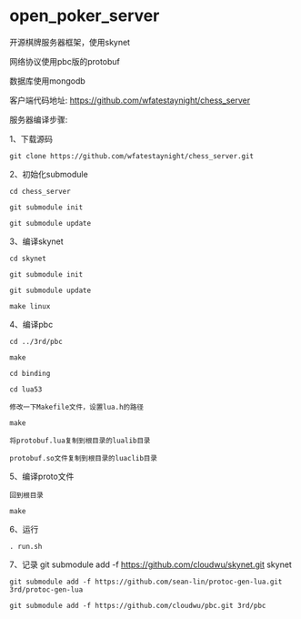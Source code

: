 # open_poker_server



开源棋牌服务器框架，使用skynet

网络协议使用pbc版的protobuf

数据库使用mongodb

客户端代码地址: https://github.com/wfatestaynight/chess_server

服务器编译步骤:

1、下载源码

    git clone https://github.com/wfatestaynight/chess_server.git

2、初始化submodule

    cd chess_server

    git submodule init

    git submodule update

3、编译skynet

    cd skynet

    git submodule init

    git submodule update

    make linux

4、编译pbc

    cd ../3rd/pbc

    make

    cd binding

    cd lua53

    修改一下Makefile文件，设置lua.h的路径

    make

    将protobuf.lua复制到根目录的lualib目录

    protobuf.so文件复制到根目录的luaclib目录

5、编译proto文件

    回到根目录

    make

6、运行

    . run.sh

7、记录
	git submodule add -f https://github.com/cloudwu/skynet.git skynet

	git submodule add -f https://github.com/sean-lin/protoc-gen-lua.git 3rd/protoc-gen-lua

	git submodule add -f https://github.com/cloudwu/pbc.git 3rd/pbc
